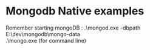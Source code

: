 # Mongodb Native examples
Remember starting mongoDB :
.\mongod.exe -dbpath E:\dev\mongodb\mongo-data\
.\mongo.exe (for command line)

